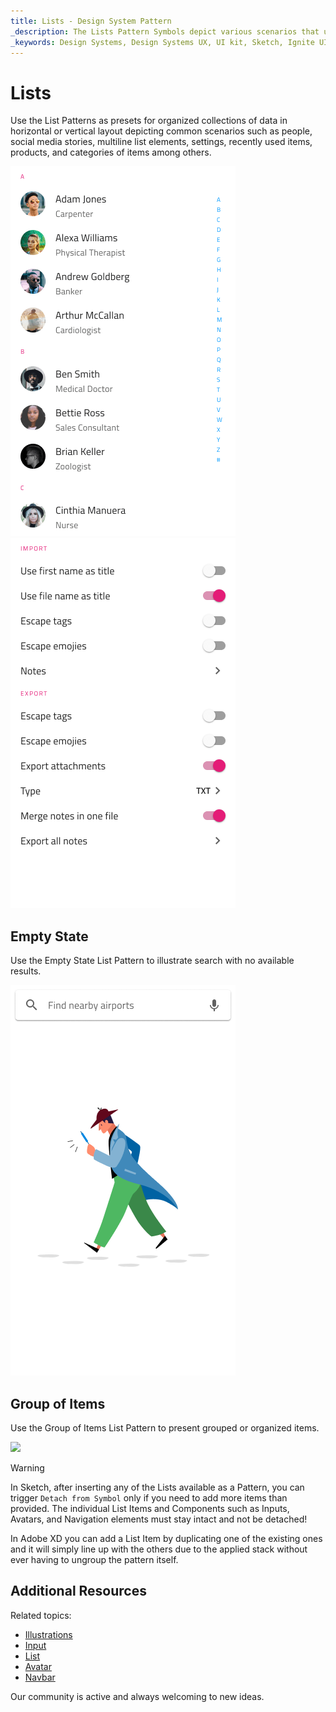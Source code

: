 ```yaml
---
title: Lists - Design System Pattern
_description: The Lists Pattern Symbols depict various scenarios that use lists to organize some common collections of information on one or more levels in horizontal and vertical layout.
_keywords: Design Systems, Design Systems UX, UI kit, Sketch, Ignite UI for Angular, Sketch to Angular, Angular, Angular Design System, Export code from Sketch, Design Kits for Angular, Sketch HTML, Sketch to HTML, Sketch UI kits
---
```


# Lists

Use the List Patterns as presets for organized collections of data in horizontal or vertical layout depicting common scenarios such as people, social media stories, multiline list elements, settings, recently used items, products, and categories of items among others.

<img class="responsive-img" src="../images/lists_people.png" srcset="../images/lists_people@2x.png 2x" />
<img class="responsive-img" src="../images/lists_settings.png" srcset="../images/lists_settings@2x.png 2x" />


## Empty State

Use the Empty State List Pattern to illustrate search with no available results.

<img class="responsive-img" src="../images/list_search_cannotfind.png" srcset="../images/list_search_cannotfind@2x.png 2x" />



## Group of Items

Use the Group of Items List Pattern to present grouped or organized items.

<img class="responsive-img" src="../images/list_with_avatars.png" srcset="../images/list_with_avatars@2x.png 2x" />

> [!WARNING]
> In Sketch, after inserting any of the Lists available as a Pattern, you can trigger `Detach from Symbol` only if you need to add more items than provided. The individual List Items and Components such as Inputs, Avatars, and Navigation elements must stay intact and not be detached!
>
> In Adobe XD you can add a List Item by duplicating one of the existing ones and it will simply line up with the others due to the applied stack without ever having to ungroup the pattern itself.

## Additional Resources

Related topics:

- [Illustrations](../style/illustrations.md)
- [Input](../components/input.md)
- [List](../components/list.md)
- [Avatar](../components/avatar.md)
- [Navbar](../components/navbar.md)
  <div class="divider--half"></div>

Our community is active and always welcoming to new ideas.
